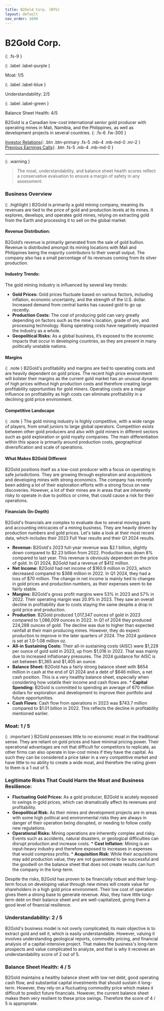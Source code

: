 ```yaml
---
title: B2Gold Corp. (BTG)
layout: default
nav_order: 1690
---
```


# B2Gold Corp.
{: .fs-9 }

{: .label .label-purple }

Moat: 1/5

{: .label .label-blue }

Understandability: 2/5

{: .label .label-green }

Balance Sheet Health: 4/5

B2Gold is a Canadian low-cost international senior gold producer with operating mines in Mali, Namibia, and the Philippines, as well as development projects in several countries.
{: .fs-6 .fw-300 }

[Investor Relations](https://www.google.com/search?q=BTG+investor+relations){: .btn .btn-primary .fs-5 .mb-4 .mb-md-0 .mr-2 }
[Previous Earnings Calls](https://discountingcashflows.com/company/BTG/transcripts/){: .btn .fs-5 .mb-4 .mb-md-0 }

---

{: .warning }
>The moat, understandability, and balance sheet health scores reflect a conservative evaluation to ensure a margin of safety in any assessment.



### Business Overview
{: .highlight }
B2Gold is primarily a gold mining company, meaning its revenues are tied to the price of gold and production levels at its mines. It explores, develops, and operates gold mines, relying on extracting gold from the Earth and processing it to sell on the global market.

#### Revenue Distribution:
B2Gold’s revenue is primarily generated from the sale of gold bullion. Revenue is distributed amongst its mining locations with Mali and Philippines being the majority contributors to their overall output. The company also has a small percentage of its revenues coming from its silver production.

#### Industry Trends:
The gold mining industry is influenced by several key trends:
  *   **Gold Prices:** Gold prices fluctuate based on various factors, including inflation, economic uncertainty, and the strength of the U.S. dollar. Increased demand from central banks has caused gold to go up recently.
   *   **Production Costs:** The cost of producing gold can vary greatly depending on factors such as the mine's location, grade of ore, and processing technology. Rising operating costs have negatively impacted the industry as a whole.
  *  **Geopolitical Risks:** As a global business, it’s exposed to the economic impacts that occur in developing countries, as they are present in many politically unstable nations.

#### Margins
{: .note }
B2Gold's profitability and margins are tied to operating costs and are heavily dependent on gold prices. The recent high price environment will bolster their margins as the current gold market has an unusual dynamic of high prices without high production costs and therefore creating large profitability opportunities for gold miners. Operating costs are a major influence on profitability as high costs can eliminate profitability in a declining gold price environment.

#### Competitive Landscape
{: .note }
The gold mining industry is highly competitive, with a wide range of players, from small juniors to large global operators. Competition exists between other gold producers and also with gold miners in different sectors such as gold exploration or gold royalty companies. The main differentiation within this space is primarily around production costs, geographical diversification and scale of operations.

#### What Makes B2Gold Different
B2Gold positions itself as a low-cost producer with a focus on operating in safe jurisdictions. They are growing through exploration and acquisitions and developing mines with strong economics. The company has recently been adding a lot of their exploration efforts with a strong focus on new discoveries. However, a lot of their mines are in areas that are inherently risky to operate in due to politics or crime, that could cause a risk for their operations.

#### Financials (In-Depth)
B2Gold's financials are complex to evaluate due to several moving parts and accounting intricacies of a mining business. They are heavily driven by production numbers and gold prices. Let's take a look at their most recent data, which includes their 2023 Full Year results and their Q1 2024 results.

  *   **Revenue:** B2Gold's 2023 full-year revenue was $2.1 billion, slightly down compared to $2.23 billion from 2022. Production was down 8% compared to last year. This revenue is obviously dependent on the price of gold. In Q1 2024, B2Gold had a revenue of $412 million.
   *  **Net Income:** B2Gold had net income of $160.9 million in 2023, which decreased compared to $368 million in 2022. In Q1 2024, they had a loss of $70 million. The change in net income is mainly tied to changes in gold prices and production numbers, as their expenses seem to be fairly stable.
   * **Margins:** B2Gold's gross profit margins were 53% in 2023 and 57% in 2022. Their operating margin was 20.9% in 2023. They saw an overall decline in profitability due to costs staying the same despite a drop in gold price and production.
  *   **Production**: B2Gold produced 1,017,347 ounces of gold in 2023 compared to 1,086,009 ounces in 2022. In Q1 of 2024 they produced 224,288 ounces of gold. The decline was due to higher than expected rainfall at their main producing mines. However, they do expect production to improve in the later quarters of 2024. The 2024 guidance is set at 1.0-1.08 million oz.
  * **All-in Sustaining Costs:** Their all-in sustaining costs (AISC) were $1,229 per ounce of gold sold in 2023, up from $1,016 in 2022. That was mainly due to increased inflationary pressures. The 2024 guidance for AISC is set between $1,365 and $1,405 an ounce. 
   *   **Balance Sheet:** B2Gold has a fairly strong balance sheet with $654 million in cash at the end of Q1 2024 and a debt of $646 million, a net cash position. This is a very healthy balance sheet, especially when considering how volatile their income and cash flows are.
    *   **Capital Spending:** B2Gold is committed to spending an average of 670 million dollars for exploration and development to improve their portfolio and future opportunities.
  *  **Cash Flows**: Cash flow from operations in 2023 was $743.7 million compared to $1.01 billion in 2022. This reflects the decline in profitability mentioned earlier.

### Moat: 1 / 5
{: .important }
B2Gold possesses little to no economic moat in the traditional sense. They are reliant on gold prices and have minimal pricing power. Their operational advantages are not that difficult for competitors to replicate, as other firms can also operate in low-cost mines if they have the capital. As such they can be considered a price taker in a very competitive market and have little to no ability to create a wide moat, and therefore the rating given to them is a 1 out of 5.

### Legitimate Risks That Could Harm the Moat and Business Resilience:
  *   **Fluctuating Gold Prices:** As a gold producer, B2Gold is acutely exposed to swings in gold prices, which can dramatically affect its revenues and profitability.
  *  **Geopolitical Risk:** As their mines and development projects are in areas with some high political and environmental risks they are always in danger of their operation being disrupted, or needing to follow costly new regulations.
   *   **Operational Risks:** Mining operations are inherently complex and risky. Events such as accidents, natural disasters, or geological difficulties can disrupt production and increase costs. 
    *   **Cost Inflation**: Mining is an input-heavy industry and therefore exposed to increases in expenses that would compress profits.
    *   **Acquisition Risk:** While their acquisitions may add production value, they are not guaranteed to be successful and the goodwill on the balance sheet that does not create results can hurt the company in the long-term.

Despite the risks, B2Gold has proven to be financially robust and their long-term focus on developing value through new mines will create value for shareholders in a high gold price environment. Their low cost of operation gives them a strong base to generate revenue. Also, they have little long-term debt on their balance sheet and are well-capitalized, giving them a good level of financial resilience.

### Understandability: 2 / 5
B2Gold's business model is not overly complicated; its main objective is to extract gold and sell it, which is easily understandable. However, valuing it involves understanding geological reports, commodity pricing, and financial analysis of a capital-intensive project. That makes the business's long-term prospects and value complicated to analyze, and that is why it receives an understandability score of 2 out of 5.

### Balance Sheet Health: 4 / 5
B2Gold maintains a healthy balance sheet with low net debt, good operating cash flow, and substantial capital investments that should sustain it long-term. However, they rely on a fluctuating commodity price which makes it difficult to predict future financials. However, the current balance sheet makes them very resilient to these price swings. Therefore the score of 4 / 5 is appropriate.